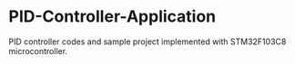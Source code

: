# PID-Controller-Application
PID controller codes and sample project implemented with STM32F103C8 microcontroller.
